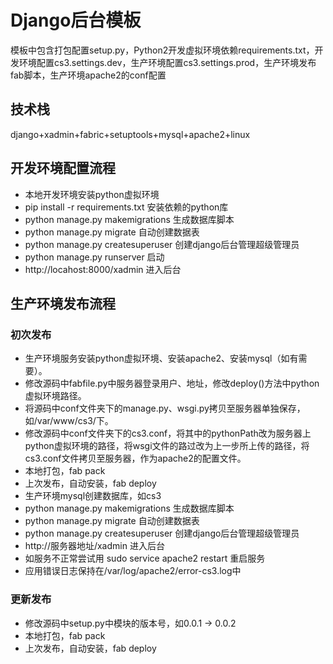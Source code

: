 # Django后台模板 #
模板中包含打包配置setup.py，Python2开发虚拟环境依赖requirements.txt，开发环境配置cs3.settings.dev，生产环境配置cs3.settings.prod，生产环境发布fab脚本，生产环境apache2的conf配置

## 技术栈 ##
django+xadmin+fabric+setuptools+mysql+apache2+linux

## 开发环境配置流程 ##
* 本地开发环境安装python虚拟环境
* pip install -r requirements.txt 安装依赖的python库
* python manage.py makemigrations 生成数据库脚本
* python manage.py migrate 自动创建数据表
* python manage.py createsuperuser 创建django后台管理超级管理员
* python manage.py runserver 启动
* http://locahost:8000/xadmin 进入后台

## 生产环境发布流程 ##
### 初次发布 ###
* 生产环境服务安装python虚拟环境、安装apache2、安装mysql（如有需要）。
* 修改源码中fabfile.py中服务器登录用户、地址，修改deploy()方法中python虚拟环境路径。
* 将源码中conf文件夹下的manage.py、wsgi.py拷贝至服务器单独保存，如/var/www/cs3/下。
* 修改源码中conf文件夹下的cs3.conf，将其中的pythonPath改为服务器上python虚拟环境的路径，将wsgi文件的路过改为上一步所上传的路径，将cs3.conf文件拷贝至服务器，作为apache2的配置文件。
* 本地打包，fab pack
* 上次发布，自动安装，fab deploy
* 生产环境mysql创建数据库，如cs3
* python manage.py makemigrations 生成数据库脚本
* python manage.py migrate 自动创建数据表
* python manage.py createsuperuser 创建django后台管理超级管理员
* http://服务器地址/xadmin 进入后台
* 如服务不正常尝试用 sudo service apache2 restart 重启服务
* 应用错误日志保持在/var/log/apache2/error-cs3.log中

### 更新发布 ###
* 修改源码中setup.py中模块的版本号，如0.0.1 -> 0.0.2
* 本地打包，fab pack
* 上次发布，自动安装，fab deploy


